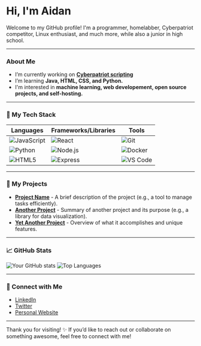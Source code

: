 # Hi, I'm Aidan

Welcome to my GitHub profile! I'm a programmer, homelabber, Cyberpatriot competitor, Linux enthusiast, and much more, while also a junior in high school.  

---

### About Me

- I’m currently working on **[Cyberpatriot scripting](https://github.com/aidanlenahan/cyberpatriot)**
- I’m learning **Java, HTML, CSS, and Python.**
- I'm interested in **machine learning, web developement, open source projects, and self-hosting.**

---

### 🚀 My Tech Stack

| Languages | Frameworks/Libraries | Tools |
|-----------|-----------------------|-------|
| ![JavaScript](https://img.shields.io/badge/JavaScript-FFCA28?style=flat&logo=javascript&logoColor=white) | ![React](https://img.shields.io/badge/React-61DAFB?style=flat&logo=react&logoColor=white) | ![Git](https://img.shields.io/badge/Git-F05032?style=flat&logo=git&logoColor=white) |
| ![Python](https://img.shields.io/badge/Python-3776AB?style=flat&logo=python&logoColor=white) | ![Node.js](https://img.shields.io/badge/Node.js-339933?style=flat&logo=nodedotjs&logoColor=white) | ![Docker](https://img.shields.io/badge/Docker-2496ED?style=flat&logo=docker&logoColor=white) |
| ![HTML5](https://img.shields.io/badge/HTML5-E34F26?style=flat&logo=html5&logoColor=white) | ![Express](https://img.shields.io/badge/Express-000000?style=flat&logo=express&logoColor=white) | ![VS Code](https://img.shields.io/badge/VS%20Code-007ACC?style=flat&logo=visual-studio-code&logoColor=white) |

---

### 📂 My Projects

- **[Project Name](#)** - A brief description of the project (e.g., a tool to manage tasks efficiently).
- **[Another Project](#)** - Summary of another project and its purpose (e.g., a library for data visualization).
- **[Yet Another Project](#)** - Overview of what it accomplishes and unique features.

---

### 📈 GitHub Stats

![Your GitHub stats](https://github-readme-stats.vercel.app/api?username=aidanlenahan&show_icons=true&theme=radical)
![Top Languages](https://github-readme-stats.vercel.app/api/top-langs/?username=aidanlenahan&layout=compact&theme=radical)

---

### 🤝 Connect with Me

- [LinkedIn](https://www.linkedin.com/in/yourusername/) 
- [Twitter](https://twitter.com/yourusername)  
- [Personal Website](https://yourwebsite.com) 

---

Thank you for visiting! ✨ If you’d like to reach out or collaborate on something awesome, feel free to connect with me!
